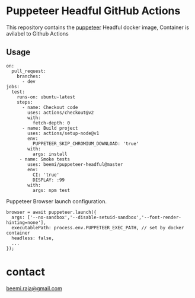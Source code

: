 # Puppeteer Headful GitHub Actions

This repository contains the [puppeteer](https://developers.google.com/web/tools/puppeteer) Headful docker image, Container is avilabel to Github Actions

## Usage
```
on:
  pull_request:
    branches:
      - dev
jobs:
  test:
    runs-on: ubuntu-latest
    steps:
      - name: Checkout code
        uses: actions/checkout@v2
        with:
          fetch-depth: 0
      - name: Build project
        uses: actions/setup-node@v1
        env:
          PUPPETEER_SKIP_CHROMIUM_DOWNLOAD: 'true'
        with:
          args: install
     - name: Smoke tests
        uses: beemi/puppeteer-headful@master
        env:
          CI: 'true'
          DISPLAY: :99
        with:
          args: npm test   

```




Puppeteer Browser launch configuration.

```
browser = await puppeteer.launch({
  args: ['--no-sandbox','--disable-setuid-sandbox','--font-render-hinting=none'],
  executablePath: process.env.PUPPETEER_EXEC_PATH, // set by docker container
  headless: false,
  ...
});

```

# contact
[beemi.raja@gmail.com](beemi.raja@gmail.com)

